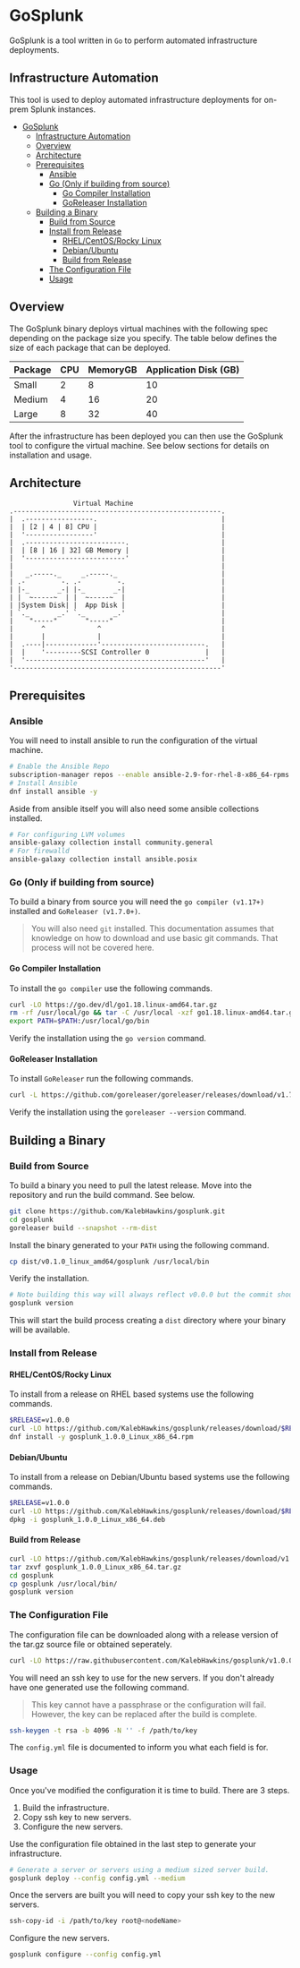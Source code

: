 # GoSplunk

GoSplunk is a tool written in `Go` to perform automated infrastructure deployments. 

## Infrastructure Automation

This tool is used to deploy automated infrastructure deployments for on-prem Splunk instances.

- [GoSplunk](#gosplunk)
  - [Infrastructure Automation](#infrastructure-automation)
  - [Overview](#overview)
  - [Architecture](#architecture)
  - [Prerequisites](#prerequisites)
    - [Ansible](#ansible)
    - [Go (Only if building from source)](#go-only-if-building-from-source)
      - [Go Compiler Installation](#go-compiler-installation)
      - [GoReleaser Installation](#goreleaser-installation)
  - [Building a Binary](#building-a-binary)
    - [Build from Source](#build-from-source)
    - [Install from Release](#install-from-release)
      - [RHEL/CentOS/Rocky Linux](#rhelcentosrocky-linux)
      - [Debian/Ubuntu](#debianubuntu)
      - [Build from Release](#build-from-release)
    - [The Configuration File](#the-configuration-file)
    - [Usage](#usage)


## Overview

The GoSplunk binary deploys virtual machines with the following spec depending on the package size you specify. The table below defines the size of each package that can be deployed.

| Package | CPU | MemoryGB | Application Disk (GB) |
|---------|-----|----------|-----------------------|
| Small   | 2   | 8        | 10                    |
| Medium  | 4   | 16       | 20                    |
| Large   | 8   | 32       | 40                    |

After the infrastructure has been deployed you can then use the GoSplunk tool to configure the virtual machine. See below sections for details on installation and usage.

## Architecture

```
                Virtual Machine
.----------------------------------------------------.
|  .-----------------.                               |
|  | [2 | 4 | 8] CPU |                               |
|  '-----------------'                               |
|  .-------------------------.                       |
|  | [8 | 16 | 32] GB Memory |                       |
|  '-------------------------'                       |
|                                                    |
|   _.-----._     _.-----._                          |
| .-         -. .-         -.                        |
| |-_       _-| |-_       _-|                        |
| |  ~-----~  | |  ~-----~  |                        |
| |System Disk| |  App Disk |                        |
| `._       _.' `._       _.'                        |
|    "-----"       "-----"                           |
|       ^             ^                              |
|       |             |                              |
|  .----|-------------'--------------------------.   |
|  |    '---------SCSI Controller 0              |   |
|  '---------------------------------------------'   |
'----------------------------------------------------'
```

## Prerequisites

### Ansible 

You will need to install ansible to run the configuration of the virtual machine. 

```bash
# Enable the Ansible Repo
subscription-manager repos --enable ansible-2.9-for-rhel-8-x86_64-rpms
# Install Ansible
dnf install ansible -y
```

Aside from ansible itself you will also need some ansible collections installed.

```bash
# For configuring LVM volumes
ansible-galaxy collection install community.general
# For firewalld
ansible-galaxy collection install ansible.posix
```

### Go (Only if building from source)

To build a binary from source you will need the `go compiler (v1.17+)` installed and `GoReleaser (v1.7.0+)`. 

> You will also need `git` installed. This documentation assumes that knowledge on how to download and use basic git commands. That process will not be covered here.

#### Go Compiler Installation

To install the `go compiler` use the following commands.

```bash
curl -LO https://go.dev/dl/go1.18.linux-amd64.tar.gz
rm -rf /usr/local/go && tar -C /usr/local -xzf go1.18.linux-amd64.tar.gz
export PATH=$PATH:/usr/local/go/bin
```

Verify the installation using the `go version` command.

#### GoReleaser Installation

To install `GoReleaser` run the following commands.

```bash
curl -L https://github.com/goreleaser/goreleaser/releases/download/v1.7.0/goreleaser_Linux_x86_64.tar.gz | tar zxv -C /usr/local/bin/
```

Verify the installation using the `goreleaser --version` command.


## Building a Binary

### Build from Source

To build a binary you need to pull the latest release. Move into the repository and run the build command. See below.

```bash
git clone https://github.com/KalebHawkins/gosplunk.git
cd gosplunk
goreleaser build --snapshot --rm-dist
```

Install the binary generated to your `PATH` using the following command. 

```bash
cp dist/v0.1.0_linux_amd64/gosplunk /usr/local/bin
```

Verify the installation.

```bash
# Note building this way will always reflect v0.0.0 but the commit should match the commit from the build output.
gosplunk version
```

This will start the build process creating a `dist` directory where your binary will be available. 

### Install from Release

#### RHEL/CentOS/Rocky Linux

To install from a release on RHEL based systems use the following commands.

```bash
$RELEASE=v1.0.0
curl -LO https://github.com/KalebHawkins/gosplunk/releases/download/$RELEASE/gosplunk_1.0.0_Linux_x86_64.rpm
dnf install -y gosplunk_1.0.0_Linux_x86_64.rpm
```

#### Debian/Ubuntu

To install from a release on Debian/Ubuntu based systems use the following commands.

```bash
$RELEASE=v1.0.0
curl -LO https://github.com/KalebHawkins/gosplunk/releases/download/$RELEASE/gosplunk_1.0.0_Linux_x86_64.deb
dpkg -i gosplunk_1.0.0_Linux_x86_64.deb
```

#### Build from Release

```bash
curl -LO https://github.com/KalebHawkins/gosplunk/releases/download/v1.0.0/gosplunk_1.0.0_Linux_x86_64.tar.gz
tar zxvf gosplunk_1.0.0_Linux_x86_64.tar.gz
cd gosplunk
cp gosplunk /usr/local/bin/
gosplunk version 
```

### The Configuration File

The configuration file can be downloaded along with a release version of the tar.gz source file or obtained seperately.

```bash
curl -LO https://raw.githubusercontent.com/KalebHawkins/gosplunk/v1.0.0/config.yml
```

You will need an ssh key to use for the new servers. If you don't already have one generated use the following command. 

> This key cannot have a passphrase or the configuration will fail. However, the key can be replaced after the build is complete.

```bash
ssh-keygen -t rsa -b 4096 -N '' -f /path/to/key
```

The `config.yml` file is documented to inform you what each field is for.

### Usage

Once you've modified the configuration it is time to build. There are 3 steps.

1. Build the infrastructure.
2. Copy ssh key to new servers.
3. Configure the new servers.

Use the configuration file obtained in the last step to generate your infrastructure.

```bash
# Generate a server or servers using a medium sized server build.
gosplunk deploy --config config.yml --medium
```

Once the servers are built you will need to copy your ssh key to the new servers.

```bash
ssh-copy-id -i /path/to/key root@<nodeName>
```

Configure the new servers.

```bash
gosplunk configure --config config.yml
```